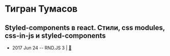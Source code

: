 # Тигран Тумасов

## Styled-components в react. Стили, css modules, css-in-js и styled-components
- 2017 Jun 24 -- RND.JS 3  | [:notebook:](https://vk.com/doc5938234_457315157?hash=f80f35b1b0c5112ab4&dl=3733fe2c985c3563f2)  

